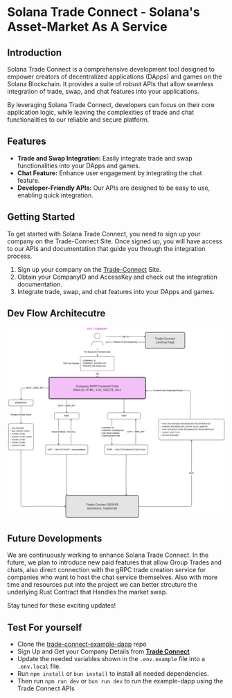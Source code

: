 # Solana Trade Connect - Solana's Asset-Market As A Service

## Introduction

Solana Trade Connect is a comprehensive development tool designed to empower creators of decentralized applications (DApps) and games on the Solana Blockchain. It provides a suite of robust APIs that allow seamless integration of trade, swap, and chat features into your applications.

By leveraging Solana Trade Connect, developers can focus on their core application logic, while leaving the complexities of trade and chat functionalities to our reliable and secure platform.

## Features

- **Trade and Swap Integration:** Easily integrate trade and swap functionalities into your DApps and games.
- **Chat Feature:** Enhance user engagement by integrating the chat feature.
- **Developer-Friendly APIs:** Our APIs are designed to be easy to use, enabling quick integration.

## Getting Started

To get started with Solana Trade Connect, you need to sign up your company on the Trade-Connect Site. Once signed up, you will have access to our APIs and documentation that guide you through the integration process.

1. Sign up your company on the [Trade-Connect](https://solana-trade-connect.vercel.app/) Site.
2. Obtain your CompanyID and AccessKey and check out the integration documentation.
3. Integrate trade, swap, and chat features into your DApps and games.

## Dev Flow Architecutre

![Developer Flow](/media/Trade-Connect_Client-Interaction-Diagram.png)

## Future Developments

We are continuously working to enhance Solana Trade Connect. In the future, we plan to introduce new paid features that allow Group Trades and chats, also direct connection with the gRPC trade creation service for companies who want to host the chat service themselves.
Also with more time and resources put into the project we can better strcuture the underlying Rust Contract that Handles the market swap.

Stay tuned for these exciting updates!

## Test For yourself

- Clone the [trade-connect-example-dapp](https://github.com/OpeOginni/trade-connect-example-dapp) repo
- Sign Up and Get your Company Details from [**Trade Connect**](https://solana-trade-connect.vercel.app/)
- Update the needed variables shown in the `.env.example` file into a `.env.local` file.
- Run `npm install` or `bun install` to install all needed dependencies.
- Then run `npm run dev` or `bun run dev` to run the example-dapp using the Trade Connect APIs
